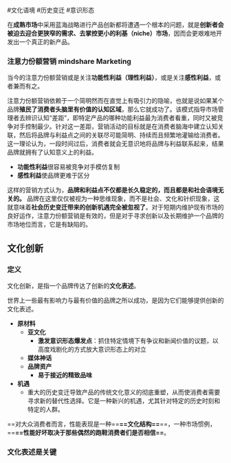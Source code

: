 #文化语境 #历史变迁 #意识形态 


在**成熟市场**中采用蓝海战略进行产品创新都将遭遇一个根本的问题，就是**创新者会被迫去迎合更狭窄的需求、去掌控更小的利基（niche）市场**，因而会更艰难地开发出一个真正的新产品。

### 注意力份额营销 mindshare Marketing

当今的注意力份额营销或是关注**功能性利益（理性利益）**，或是关注**感性利益**，或者兼而有之。

注意力份额营销依赖于一个简明然而在直觉上有吸引力的隐喻，也就是说如果某个品牌**殖民了消费者头脑里有价值的认知区域**，那么它就成功了。该模式指导市场管理者去辨识认知“差距”，即特定产品的哪种功能利益最为消费者看重，同时又被竞争对手控制最少。针对这一差距，营销活动的目标就是在消费者脑海中建立认知关联，然后将品牌与利益点之间的关联尽可能简明、持续而且频繁地灌输给消费者。这一理论认为，一段时间过后，消费者就会无意识地将品牌与利益联系起来，结果品牌就拥有了认知意义上的利益。

* **功能性利益**很容易被竞争对手模仿复制
* **感性利益**使品牌更难于区分

这样的营销方式认为，**品牌和利益点不仅都是长久稳定的，而且都是和社会语境无关的。** 品牌在这里仅仅被视为一种思维现象，而不是社会、文化和针织现象，这就意味着**社会历史变迁带来的创新机遇完全被忽视了**。对于短期内维护现有市场的良好运作，注意力份额营销是有效的，但是对于寻求创新以及长期维护一个品牌的市场地位而言，它是有缺陷的。


## 文化创新

### 定义

文化创新，是指一个品牌传达了创新的**文化表述**。

世界上一些最有影响力与最有价值的品牌之所以成功，是因为它们能够提供创新的文化表述。

* **原材料**
	* **亚文化**
		* **激发意识形态爆发点**：抓住特定情境下有争议和新闻价值的议题，以高度戏剧化的方式放大意识形态上的对立
	* **媒体神话**
	* **品牌资产**
		* **易于接近的精致品味**
* **机遇**
	* 重大的历史变迁导致产品的传统文化意义的彻底重塑，从而使消费者需要寻求新的替代性选择。它是一种新兴的机遇，尤其针对特定的历史时刻和特定的人群。

==对大众消费者而言，性能表现是一种==**==文化结构==**==，一种市场惯例，==**==性能好坏取决于那些偶然的跑鞋消费者们是否相信==**。


### 文化表述是关键



